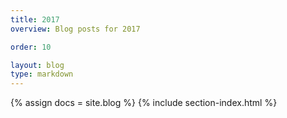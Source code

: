 ```yaml
---
title: 2017
overview: Blog posts for 2017

order: 10

layout: blog
type: markdown
---
```


{% assign docs = site.blog %}
{% include section-index.html %}
